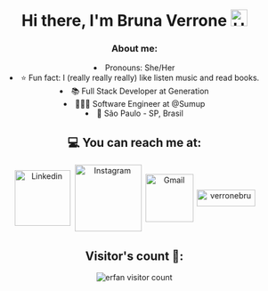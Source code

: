 <h1 align="center">Hi there, I'm Bruna Verrone <img alt="Hi There!" width="30px" src="https://camo.githubusercontent.com/35d3d11359a49bf12aebb834cc13fd81b95eff4e/68747470733a2f2f6d656469612e67697068792e636f6d2f6d656469612f6876524a434c467a6361737252346961377a2f67697068792e676966"/></h1>

<div align="center">
 <h3 align="center">About me:</h3>
 <li> Pronouns: She/Her</li>
 <li>⭐ Fun fact: I (really really really) like listen music and read books.</li>
 <li>📚 Full Stack Developer at Generation </li>
 <li>👩🏻‍💻 Software Engineer at @Sumup </li>
 <li>📍 São Paulo - SP, Brasil</li>
 </div>
  
<h2 align="center">💻 You can reach me at:</h2>
<p align="center">
<a href="https://www.linkedin.com/in/verronebruna/" target="blank" alt="linkedin"><img align="center" style="margin: 2px" width="100px" alt="Linkedin" src="https://img.shields.io/badge/Linkedin-%230077B5.svg?&style=flat-square&logo=linkedin&logoColor=white" /></a>
<a href="https://www.instagram.com/verronebru/" target="blank" alt="Instagram"><img align="center" style="margin: 2px" width="120px" alt="Instagram" src="https://img.shields.io/badge/-Instagram-%23E4405F?style=for-the-badge&logo=instagram&logoColor=white" /></a>
<a href="mailto:verronebruna@gmail.com" target="blank" alt="Gmail"><img align="center" style="margin: 2px" width="86px" alt="Gmail" src="https://img.shields.io/badge/Gmail-D14836?style=for-the-badge&logo=gmail&logoColor=white" /></a>
<a href="https://www.buymeacoffee.com/verronebru"> <img align="center" src="https://cdn.buymeacoffee.com/buttons/v2/default-red.png" height="30px" width="105px" alt="verronebru" /></a>

<h2 align="center">Visitor's count 💜:</h2>
<p align="center"><img src="https://profile-counter.glitch.me/{verronebru}/count.svg" alt="erfan visitor count" /></p>
